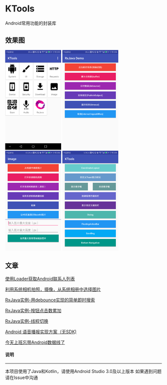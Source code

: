 # KTools
Android常用功能的封装库

## 效果图
<div>
    <img src="/capture/home_page.png" width="180" height="320" alt="首页"/>
    <img src="/capture/RxJava.png" width="180" height="320" alt="RxJava"/>
    <img src="/capture/image.png" width="180" height="320" alt="Image"/>
    <img src="/capture/ui.png" width="180" height="320" alt="UI"/>
</div>


## 文章
[使用Loader获取Android联系人列表](http://www.jianshu.com/p/b5147124590e)

[利用系统相机拍照，摄像，从系统相册中选择图片](http://www.jianshu.com/p/4afa67766ea4)

[RxJava实例-用debounce实现的简单即时搜索](http://www.jianshu.com/p/0f9ccb53f23b)

[RxJava实例-按钮点击数累加](http://www.jianshu.com/p/c1d559161d78)

[RxJava实例-线程切换](http://www.jianshu.com/p/6620c9651dc9)

[Android 语音播报实现方案（无SDK)](https://www.jianshu.com/p/df2022b3937d)

[今天上班忘带Android数据线了](https://www.jianshu.com/p/15a59440ec2b)


#### 说明
---
本项目使用了Java和Kotlin，请使用Android Studio 3.0及以上版本
如果遇到问题请在Issue中沟通
